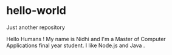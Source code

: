# hello-world
Just another repository


Hello Humans !
My name is Nidhi and I'm a Master of Computer Applications final year student. I like Node.js and Java .  

